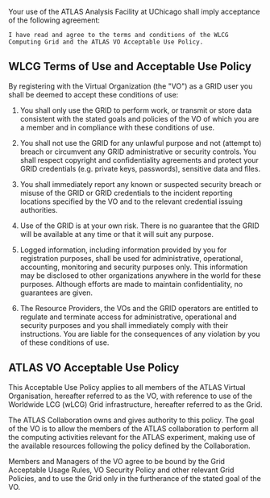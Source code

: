 Your use of the ATLAS Analysis Facility at UChicago shall imply acceptance of the following agreement:

`
I have read and agree to the terms and conditions of the WLCG Computing Grid and the ATLAS VO Acceptable Use Policy.
`

## WLCG Terms of Use and Acceptable Use Policy
By registering with the Virtual Organization (the "VO") as a GRID user you
shall be deemed to accept these conditions of use:

1) You shall only use the GRID to perform work, or transmit or store data
consistent with the stated goals and policies of the VO of which you are a
member and in compliance with these conditions of use.

2) You shall not use the GRID for any unlawful purpose and not (attempt to)
breach or circumvent any GRID administrative or security controls. You shall
respect copyright and confidentiality agreements and protect your GRID
credentials (e.g. private keys, passwords), sensitive data and files.

3) You shall immediately report any known or suspected security breach or
misuse of the GRID or GRID credentials to the incident reporting locations
specified by the VO and to the relevant credential issuing authorities.

4) Use of the GRID is at your own risk. There is no guarantee that the GRID
 will be available at any time or that it will suit any purpose.

5) Logged information, including information provided by you for registration
purposes, shall be used for administrative, operational, accounting, monitoring
and security purposes only. This information may be disclosed to other organizations
anywhere in the world for these purposes. Although efforts are made to maintain
confidentiality, no guarantees are given.

6) The Resource Providers, the VOs and the GRID operators are entitled to
regulate and terminate access for administrative, operational and security
purposes and you shall immediately comply with their instructions.
You are liable for the consequences of any violation by you of these conditions
of use.

## ATLAS VO Acceptable Use Policy
This Acceptable Use Policy applies to all members of the ATLAS Virtual
Organisation, hereafter referred to as the VO, with reference to use of the 
Worldwide LCG (wLCG) Grid infrastructure, hereafter referred to as the Grid.

The ATLAS Collaboration owns and gives authority to this policy. The goal of
the VO is to allow the members of the ATLAS collaboration to perform all the
computing activities relevant for the ATLAS experiment, making use of the
available resources following the policy defined by the Collaboration.

Members and Managers of the VO agree to be bound by the Grid Acceptable Usage
Rules, VO Security Policy and other relevant Grid Policies, and to use the
Grid only in the furtherance of the stated goal of the VO.

